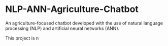# NLP-ANN-Agriculture-Chatbot
An agriculture-focused chatbot developed with the use of natural language processing (NLP) and artificial neural networks (ANN).

This project is n